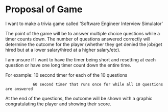 # Proposal of Game
I want to make a trivia game called 'Software Engineer Interview Simulator'

The point of the game will be to answer multiple choice questions while a timer counts down. The number of questions answered correctly will determine the outcome for the player (whether they get denied the job/get hired but at a lower salary/hired at a higher salary/etc).

I am unsure if I want to have the timer being short and resetting at each question or have one long timer count down the entire time.

For example:
                10 second timer for each of the 10 questions

                60 second timer that runs once for while all 10 questions are answered

At the end of the questions, the outcome will be shown with a graphic congratulating the player and showing their score.